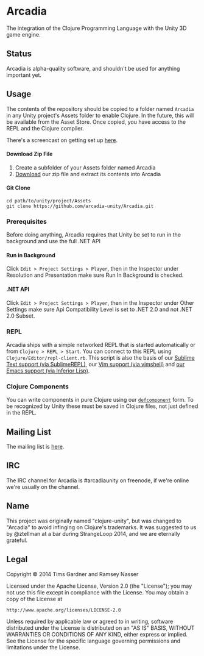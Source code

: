 Arcadia
=======
The integration of the Clojure Programming Language with the Unity 3D game engine.

Status
------
Arcadia is alpha-quality software, and shouldn't be used for anything important yet.

Usage
-----
The contents of the repository should be copied to a folder named `Arcadia` in any Unity project's Assets folder to enable Clojure. In the future, this will be available from the Asset Store. Once copied, you have access to the REPL and the Clojure compiler.

There's a screencast on getting set up [here](https://www.youtube.com/watch?v=KLq9b9lDmkc).

#### Download Zip File

1. Create a subfolder of your Assets folder named Arcadia
2. [Download](https://github.com/arcadia-unity/Arcadia/archive/develop.zip) our zip file and extract its contents into Arcadia

#### Git Clone

```
cd path/to/unity/project/Assets
git clone https://github.com/arcadia-unity/Arcadia.git
```

### Prerequisites
Before doing anything, Arcadia requires that Unity be set to run in the background and use the full .NET API

#### Run in Background
Click `Edit > Project Settings > Player`, then in the Inspector under Resolution and Presentation make sure Run In Background is checked.

#### .NET API
Click `Edit > Project Settings > Player`, then in the Inspector under Other Settings make sure Api Compatibility Level is set to .NET 2.0 and not .NET 2.0 Subset.

### REPL
Arcadia ships with a simple networked REPL that is started automatically or from `Clojure > REPL > Start`. You can connect to this REPL using `Clojure/Editor/repl-client.rb`. This script is also the basis of our [Sublime Text support (via SublimeREPL)](https://github.com/clojure-unity/repl-sublimetext), our [Vim support (via vimshell)](https://github.com/arcadia-unity/Arcadia/wiki/Editor-support#vim) and [our Emacs support (via Inferior Lisp)](https://github.com/arcadia-unity/arcadia/wiki/Editor-support#emacs).

### Clojure Components
You can write components in pure Clojure using our [`defcomponent`](https://github.com/arcadia-unity/arcadia/wiki/arcadia.core#defcomponent) form. To be recognized by Unity these must be saved in Clojure files, not just defined in the REPL.

Mailing List
------------
The mailing list is [here](https://groups.google.com/forum/#!forum/arcadia-unity).

IRC
---
The IRC channel for Arcadia is #arcadiaunity on freenode, if we're online we're usually on the channel.

Name
-----
This project was originally named "clojure-unity", but was changed to "Arcadia" to avoid infinging on Clojure's trademarks. It was suggested to us by @ztellman at a bar during StrangeLoop 2014, and we are eternally grateful.

Legal
-----
Copyright © 2014 Tims Gardner and Ramsey Nasser

Licensed under the Apache License, Version 2.0 (the "License"); you may not use this file except in compliance with the License. You may obtain a copy of the License at

```
http://www.apache.org/licenses/LICENSE-2.0
```

Unless required by applicable law or agreed to in writing, software distributed under the License is distributed on an "AS IS" BASIS, WITHOUT WARRANTIES OR CONDITIONS OF ANY KIND, either express or implied. See the License for the specific language governing permissions and limitations under the License.


